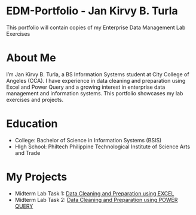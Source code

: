 # EDM-Portfolio - Jan Kirvy B. Turla
This portfolio will contain copies of my Enterprise Data Management Lab Exercises
# About Me
I’m Jan Kirvy B. Turla, a BS Information Systems student at City College of Angeles (CCA). I have experience in data cleaning and preparation using Excel and Power Query and a growing interest in enterprise data management and information systems. This portfolio showcases my lab exercises and projects.

# Education
- College: Bachelor of Science in Information Systems (BSIS)
- HIgh School: Philtech Philippine Technological Institute of Science Arts and Trade
  
# My Projects
- Midterm Lab Task 1: [Data Cleaning and Preparation using EXCEL](https://github.com/jankirvy02/Midterm-Lab-Task-1.git)
- Midterm Lab Task 2: [Data Cleaning and Preparation using POWER QUERY](https://arshpatchak.github.io/testCodes/)

